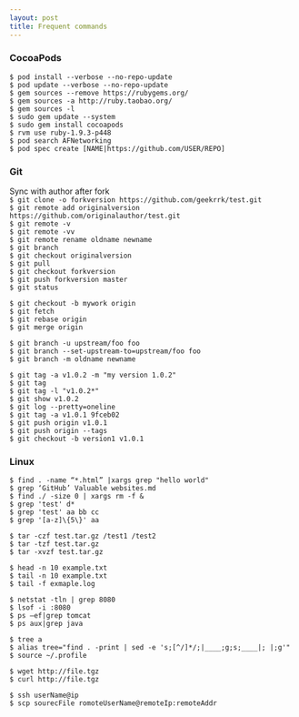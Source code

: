 ```yaml
---
layout: post
title: Frequent commands
---
```


### CocoaPods
`$ pod install --verbose --no-repo-update`  
`$ pod update --verbose --no-repo-update`  
`$ gem sources --remove https://rubygems.org/`  
`$ gem sources -a http://ruby.taobao.org/`  
`$ gem sources -l`  
`$ sudo gem update --system`  
`$ sudo gem install cocoapods`  
`$ rvm use ruby-1.9.3-p448`  
`$ pod search AFNetworking`  
`$ pod spec create [NAME|https://github.com/USER/REPO]`  

### Git
Sync with author after fork  
`$ git clone -o forkversion https://github.com/geekrrk/test.git`  
`$ git remote add originalversion https://github.com/originalauthor/test.git`  
`$ git remote -v`  
`$ git remote -vv`  
`$ git remote rename oldname newname`  
`$ git branch`  
`$ git checkout originalversion`  
`$ git pull`  
`$ git checkout forkversion`  
`$ git push forkversion master`  
`$ git status`  

`$ git checkout -b mywork origin`  
`$ git fetch`  
`$ git rebase origin`  
`$ git merge origin`  

`$ git branch -u upstream/foo foo`  
`$ git branch --set-upstream-to=upstream/foo foo`  
`$ git branch -m oldname newname`  

`$ git tag -a v1.0.2 -m "my version 1.0.2"`  
`$ git tag`  
`$ git tag -l "v1.0.2*"`  
`$ git show v1.0.2`  
`$ git log --pretty=oneline`  
`$ git tag -a v1.0.1 9fceb02`  
`$ git push origin v1.0.1`  
`$ git push origin --tags`  
`$ git checkout -b version1 v1.0.1`  

### Linux
`$ find . -name “*.html” |xargs grep "hello world"`  
`$ grep ‘GitHub’ Valuable websites.md`  
`$ find ./ -size 0 | xargs rm -f &`  
`$ grep 'test' d*`  
`$ grep 'test' aa bb cc`  
`$ grep '[a-z]\{5\}' aa`  

`$ tar -czf test.tar.gz /test1 /test2`  
`$ tar -tzf test.tar.gz`  
`$ tar -xvzf test.tar.gz`  

`$ head -n 10 example.txt`  
`$ tail -n 10 example.txt`  
`$ tail -f exmaple.log`  

`$ netstat -tln | grep 8080`  
`$ lsof -i :8080`  
`$ ps –ef|grep tomcat`  
`$ ps aux|grep java`  

`$ tree a`  
`$ alias tree="find . -print | sed -e 's;[^/]*/;|____;g;s;____|; |;g'"`  
`$ source ~/.profile`  

`$ wget http://file.tgz`  
`$ curl http://file.tgz`  

`$ ssh userName@ip`  
`$ scp sourecFile romoteUserName@remoteIp:remoteAddr`  
